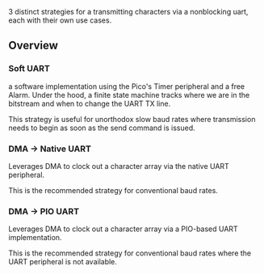 3 distinct strategies for a transmitting characters via a nonblocking uart, each with their own use cases.

## Overview

### Soft UART
a software implementation using the Pico's Timer peripheral and a free Alarm.
Under the hood, a finite state machine tracks where we are in the bitstream and when to change the UART TX line.

This strategy is useful for unorthodox slow baud rates where transmission needs to begin as soon as the send command is issued.

### DMA →  Native UART
Leverages DMA to clock out a character array via the native UART peripheral.

This is the recommended strategy for conventional baud rates.

### DMA → PIO UART
Leverages DMA to clock out a character array via a PIO-based UART implementation.

This is the recommended strategy for conventional baud rates where the UART peripheral is not available.
